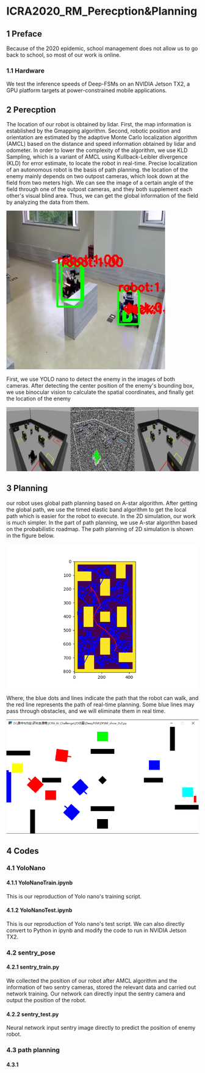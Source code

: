 # ICRA2020_RM_Perecption&Planning

## 1 Preface
Because of the 2020 epidemic, school management does not allow us to go back to school, so most of our work is online.

### 1.1 Hardware
We test the inference speeds of Deep-FSMs on an NVIDIA Jetson TX2, a GPU platform targets at power-constrained mobile applications.

## 2 Perecption
The location of our robot is obtained by lidar. First, the map information is established by the Gmapping algorithm. Second, robotic position and orientation are estimated by the adaptive Monte Carlo localization algorithm (AMCL) based on the distance and speed information obtained by lidar and odometer. In order to lower the complexity of the algorithm, we use KLD Sampling, which is a variant of AMCL using Kullback-Leibler divergence (KLD) for error estimate, to locate the robot in real-time. Precise localization of an autonomous robot is the basis of path planning.
the location of the enemy  mainly depends on two outpost cameras, which look down at the field from two meters high. We can see the image of a certain angle of the field through one of the outpost cameras, and they both supplement each other's visual blind area. Thus, we can get the global information of the field by analyzing the data from them. 

![](https://github.com/gongpx20069/ICRA_RM_Perception-Planning/blob/master/img/yolo.jpg)

First, we use YOLO nano to detect the enemy in the images of both cameras. After detecting the center position of the enemy's bounding box, we use binocular vision to calculate the spatial coordinates, and finally get the location of the enemy

![](https://github.com/gongpx20069/ICRA_RM_Perception-Planning/blob/master/img/global.jpg)

## 3 Planning

our robot uses global path planning based on A-star algorithm. After getting the global path, we use the timed elastic band algorithm to get the local path which is easier for the robot to execute. In the 2D simulation, our work is much simpler. In the part of path planning, we use A-star algorithm based on the probabilistic roadmap.
The path planning of 2D simulation is shown in the figure below.

![](https://github.com/gongpx20069/ICRA_RM_Perception-Planning/blob/master/img/prm.png)

Where, the blue dots and lines indicate the path that the robot can walk, and the red line represents the path of real-time planning. Some blue lines may pass through obstacles, and we will eliminate them in real time.

![](https://github.com/gongpx20069/ICRA_RM_Perception-Planning/blob/master/img/2D2v2.png)

## 4 Codes

### 4.1 YoloNano
#### 4.1.1 YoloNanoTrain.ipynb
This is our reproduction of Yolo nano's training script.
#### 4.1.2 YoloNanoTest.ipynb
This is our reproduction of Yolo nano's test script. We can also directly convert to Python in ipynb and modify the code to run in NVIDIA Jetson TX2.
### 4.2 sentry_pose
#### 4.2.1 sentry_train.py
We collected the position of our robot after AMCL algorithm and the information of two sentry cameras, stored the relevant data and carried out network training. Our network can directly input the sentry camera and output the position of the robot.

#### 4.2.2 sentry_test.py
Neural network input sentry image directly to predict the position of enemy robot.

### 4.3 path planning
#### 4.3.1 